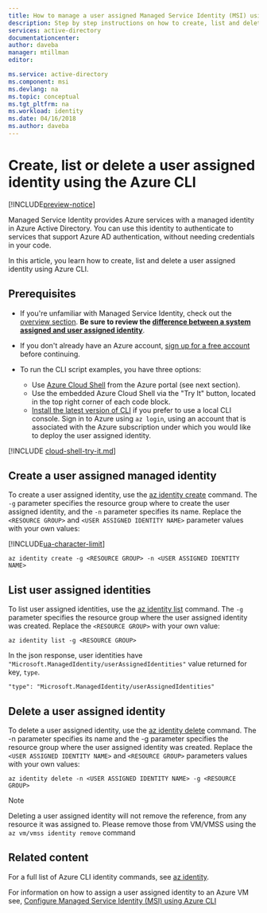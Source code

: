 ```yaml
---
title: How to manage a user assigned Managed Service Identity (MSI) using Azure CLI
description: Step by step instructions on how to create, list and delete a user assigned managed service Identity using the Azure CLI.
services: active-directory
documentationcenter: 
author: daveba
manager: mtillman
editor: 

ms.service: active-directory
ms.component: msi
ms.devlang: na
ms.topic: conceptual
ms.tgt_pltfrm: na
ms.workload: identity
ms.date: 04/16/2018
ms.author: daveba
---
```


# Create, list or delete a user assigned identity using the Azure CLI

[!INCLUDE[preview-notice](~/includes/active-directory-msi-preview-notice-ua.md)]

Managed Service Identity provides Azure services with a managed identity in Azure Active Directory. You can use this identity to authenticate to services that support Azure AD authentication, without needing credentials in your code. 

In this article, you learn how to create, list and delete a user assigned identity using Azure CLI.

## Prerequisites

- If you're unfamiliar with Managed Service Identity, check out the [overview section](overview.md). **Be sure to review the [difference between a system assigned and user assigned identity](overview.md#how-does-it-work)**.
- If you don't already have an Azure account, [sign up for a free account](https://azure.microsoft.com/free/) before continuing.

- To run the CLI script examples, you have three options:

    - Use [Azure Cloud Shell](../../cloud-shell/overview.md) from the Azure portal (see next section).
    - Use the embedded Azure Cloud Shell via the "Try It" button, located in the top right corner of each code block.
    - [Install the latest version of CLI](https://docs.microsoft.com/cli/azure/install-azure-cli) if you prefer to use a local CLI console. Sign in to Azure using `az login`, using an account that is associated with the Azure subscription under which you would like to deploy the user assigned identity.

[!INCLUDE [cloud-shell-try-it.md](../../../includes/cloud-shell-try-it.md)]

## Create a user assigned managed identity 

To create a user assigned identity, use the [az identity create](/cli/azure/identity#az-identity-create) command. The `-g` parameter specifies the resource group where to create the user assigned identity, and the `-n` parameter specifies its name. Replace the `<RESOURCE GROUP>` and `<USER ASSIGNED IDENTITY NAME>` parameter values with your own values:

[!INCLUDE[ua-character-limit](~/includes/managed-identity-ua-character-limits.md)]

 ```azurecli-interactive
az identity create -g <RESOURCE GROUP> -n <USER ASSIGNED IDENTITY NAME>
```
## List user assigned identities

To list user assigned identities, use the [az identity list](/cli/azure/identity#az-identity-list) command.  The `-g` parameter specifies the resource group where the user assigned identity was created.  Replace the `<RESOURCE GROUP>` with your own value:

```azurecli-interactive
az identity list -g <RESOURCE GROUP>
```
In the json response, user identities have `"Microsoft.ManagedIdentity/userAssignedIdentities"` value returned for key, `type`.

`"type": "Microsoft.ManagedIdentity/userAssignedIdentities"`

## Delete a user assigned identity

To delete a user assigned identity, use the [az identity delete](/cli/azure/identity#az-identity-delete) command.  The -n parameter specifies its name and the -g parameter specifies the resource group where the user assigned identity was created.  Replace the `<USER ASSIGNED IDENTITY NAME>` and `<RESOURCE GROUP>` parameters values with your own values:

 ```azurecli-interactive
az identity delete -n <USER ASSIGNED IDENTITY NAME> -g <RESOURCE GROUP>
```
> [!NOTE]
> Deleting a user assigned identity will not remove the reference, from any resource it was assigned to. Please remove those from VM/VMSS using the `az vm/vmss identity remove` command

## Related content

For a full list of Azure CLI identity commands, see [az identity](/cli/azure/identity).

For information on how to assign a user assigned identity to an Azure VM see, [Configure Managed Service Identity (MSI) using Azure CLI](qs-configure-cli-windows-vm.md#user-assigned-identity)


 
